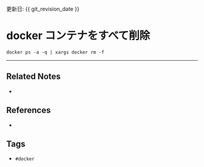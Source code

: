 更新日: {{ git_revision_date }}

# docker コンテナをすべて削除
`docker ps -a -q | xargs docker rm -f`

---
## Related Notes
- 

## References
- 

## Tags
- `#docker` 